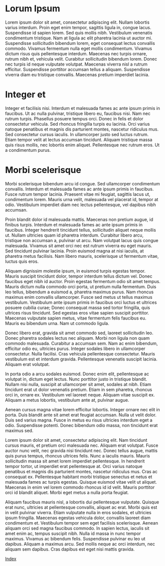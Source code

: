 # Lorum Ipsum

Lorem ipsum dolor sit amet, consectetur adipiscing elit. Nullam lobortis varius interdum. Proin eget enim tempor, sagittis ligula in, congue lacus. Suspendisse id sapien lorem. Sed quis mollis nibh. Vestibulum venenatis condimentum tristique. Nam at ligula ac elit pharetra lacinia ut auctor mi. Suspendisse sollicitudin bibendum lorem, eget consequat lectus convallis commodo. Vivamus fermentum nulla eget mollis condimentum. Vivamus dictum risus quis pellentesque interdum. Maecenas nec turpis ornare, rutrum nibh et, vehicula velit. Curabitur sollicitudin bibendum lorem. Donec nec turpis id neque vulputate volutpat. Maecenas viverra nisl a rutrum efficitur. Suspendisse porttitor accumsan tellus a aliquam. Suspendisse viverra diam eu tristique convallis. Maecenas pretium imperdiet lacinia.

# Integer et

Integer et facilisis nisi. Interdum et malesuada fames ac ante ipsum primis in faucibus. Ut ac nulla pulvinar, tristique libero eu, faucibus nisi. Nam nec rutrum turpis. Phasellus posuere tempus orci. Donec in felis et dolor consectetur vehicula. Sed rhoncus fringilla turpis eu lacinia. Orci varius natoque penatibus et magnis dis parturient montes, nascetur ridiculus mus. Sed consectetur cursus iaculis. In ullamcorper justo sed luctus rutrum. Etiam tempor velit at lectus accumsan tincidunt. Aliquam tristique massa quis risus mollis, nec lobortis enim aliquet. Pellentesque nec rutrum eros. Ut a condimentum purus.

# Morbi scelerisque

Morbi scelerisque bibendum arcu id congue. Sed ullamcorper condimentum convallis. Interdum et malesuada fames ac ante ipsum primis in faucibus. Fusce rutrum tempor lacinia. Praesent vitae mi feugiat, sagittis lacus ut, condimentum lorem. Mauris urna velit, malesuada vel placerat id, tempor at odio. Vestibulum imperdiet diam nec lectus pellentesque, vel dapibus nibh accumsan.

Proin blandit dolor id malesuada mattis. Maecenas non pretium augue, id finibus turpis. Interdum et malesuada fames ac ante ipsum primis in faucibus. Integer hendrerit tincidunt tellus, sollicitudin aliquet neque mollis ut. Nullam ultricies quam id pharetra interdum. Curabitur libero arcu, tristique non accumsan a, pulvinar ut arcu. Nam volutpat lacus quis congue malesuada. Vivamus sit amet orci nec est rutrum viverra eu eget mauris. Sed tincidunt pulvinar lacinia. Proin euismod magna at nisi iaculis, at pharetra metus facilisis. Nam libero mauris, scelerisque ut fermentum vitae, luctus quis eros.

Aliquam dignissim molestie ipsum, in euismod turpis egestas tempor. Mauris suscipit tincidunt dolor, tempor interdum tellus dictum vel. Donec faucibus eget nibh id auctor. Proin egestas fermentum odio sit amet tempus. Mauris dictum nulla commodo orci porta, ut pretium nulla fermentum. Duis leo tellus, bibendum a euismod a, pharetra maximus purus. Nam rhoncus maximus enim convallis ullamcorper. Fusce sed metus ut tellus maximus vestibulum. Vestibulum ante ipsum primis in faucibus orci luctus et ultrices posuere cubilia curae; Donec consequat massa sed tortor fringilla, quis ultrices risus tincidunt. Sed egestas eros vitae sapien suscipit porttitor. Maecenas vulputate sapien metus, vitae fermentum felis faucibus eu. Mauris eu bibendum urna. Nam ut commodo ligula.

Donec libero erat, gravida sit amet commodo sed, laoreet sollicitudin leo. Donec pharetra sodales lectus nec aliquam. Morbi non ligula non quam commodo malesuada. Curabitur a accumsan sem. Nam ac enim bibendum, efficitur odio eu, ultricies purus. Integer sodales libero in ullamcorper consectetur. Nulla facilisi. Cras vehicula pellentesque consectetur. Mauris vestibulum est et interdum gravida. Pellentesque venenatis suscipit lacinia. Aliquam erat volutpat.

In porta odio a arcu sodales euismod. Donec enim elit, pellentesque ac volutpat in, dictum eget lectus. Nunc porttitor justo in tristique blandit. Nullam nisi nulla, suscipit at ullamcorper sit amet, sodales at nibh. Etiam tincidunt erat ut dolor venenatis pretium. Etiam in sem pharetra, rhoncus orci in, ornare ex. Vestibulum vel laoreet neque. Aliquam vitae suscipit ex. Aliquam a metus lobortis, vestibulum ante at, pulvinar augue.

Aenean cursus magna vitae lorem efficitur lobortis. Integer ornare nec elit in porta. Duis blandit ante sit amet erat feugiat accumsan. Nulla ut velit dolor. Duis sed varius magna. Fusce in metus eu risus ultricies interdum eget a odio. Suspendisse potenti. Donec bibendum odio massa, non tincidunt erat maximus sed.

Lorem ipsum dolor sit amet, consectetur adipiscing elit. Nam tincidunt cursus mauris, et pretium orci malesuada nec. Aliquam erat volutpat. Fusce auctor nunc velit, nec gravida nisi tincidunt nec. Donec tellus augue, mattis quis purus tempus, rhoncus ultrices felis. Nunc a iaculis mauris. Mauris sollicitudin massa sit amet lorem imperdiet pellentesque. In hendrerit tempor tortor, ut imperdiet erat pellentesque at. Orci varius natoque penatibus et magnis dis parturient montes, nascetur ridiculus mus. Cras ac consequat ex. Pellentesque habitant morbi tristique senectus et netus et malesuada fames ac turpis egestas. Quisque euismod vitae velit ut aliquet. Maecenas in enim vel lorem commodo rhoncus id id velit. Mauris porttitor orci id blandit aliquet. Morbi eget metus a nulla porta feugiat.

Aliquam faucibus mauris nisl, a lobortis dui pellentesque vulputate. Quisque erat nunc, ultricies at pellentesque convallis, aliquet ac erat. Morbi quis est in velit pulvinar viverra. Etiam vulputate nulla in eros sodales, et ultricies ipsum fringilla. Maecenas egestas vehicula dolor, convallis laoreet diam condimentum et. Vestibulum tempor sem eget facilisis scelerisque. Aenean aliquam orci sed magna faucibus commodo. In sapien lectus, iaculis sit amet enim ac, tempus suscipit nibh. Nulla id massa in nunc tempor maximus. Vivamus ac bibendum felis. Suspendisse pulvinar eu leo ut dapibus. Aliquam a maximus arcu. Sed mollis neque ac orci interdum, nec aliquam sem dapibus. Cras dapibus est eget nisi mattis gravida.

[Index](/index.h65)
